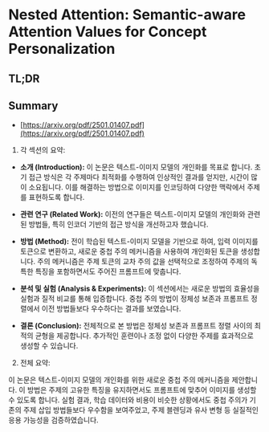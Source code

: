 # Nested Attention: Semantic-aware Attention Values for Concept Personalization
## TL;DR
## Summary
- [https://arxiv.org/pdf/2501.01407.pdf](https://arxiv.org/pdf/2501.01407.pdf)

1. 각 섹션의 요약:

- **소개 (Introduction):** 이 논문은 텍스트-이미지 모델의 개인화를 목표로 합니다. 초기 접근 방식은 각 주제마다 최적화를 수행하여 인상적인 결과를 얻지만, 시간이 많이 소요됩니다. 이를 해결하는 방법으로 이미지를 인코딩하여 다양한 맥락에서 주제를 표현하도록 합니다.

- **관련 연구 (Related Work):** 이전의 연구들은 텍스트-이미지 모델의 개인화와 관련된 방법들, 특히 인코더 기반의 접근 방식을 개선하고자 했습니다.

- **방법 (Method):** 전이 학습된 텍스트-이미지 모델을 기반으로 하여, 입력 이미지를 토큰으로 변환하고, 새로운 중첩 주의 메커니즘을 사용하여 개인화된 토큰을 생성합니다. 주의 메커니즘은 주제 토큰의 교차 주의 값을 선택적으로 조정하여 주제의 독특한 특징을 포함하면서도 주어진 프롬프트에 맞춥니다.

- **분석 및 실험 (Analysis & Experiments):** 이 섹션에서는 새로운 방법의 효율성을 실험과 질적 비교를 통해 입증합니다. 중첩 주의 방법이 정체성 보존과 프롬프트 정렬에서 이전 방법들보다 우수하다는 결과를 보였습니다.

- **결론 (Conclusion):** 전체적으로 본 방법은 정체성 보존과 프롬프트 정렬 사이의 최적의 균형을 제공합니다. 추가적인 훈련이나 조정 없이 다양한 주제를 효과적으로 생성할 수 있습니다.

2. 전체 요약:

이 논문은 텍스트-이미지 모델의 개인화를 위한 새로운 중첩 주의 메커니즘을 제안합니다. 이 방법은 주제의 고유한 특징을 유지하면서도 프롬프트에 맞추어 이미지를 생성할 수 있도록 합니다. 실험 결과, 학습 데이터와 비용이 비슷한 상황에서도 중첩 주의가 기존의 주제 삽입 방법들보다 우수함을 보여주었고, 주제 블렌딩과 유사 변형 등 실질적인 응용 가능성을 검증하였습니다.